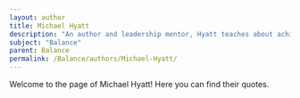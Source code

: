 ```yaml
---
layout: author
title: Michael Hyatt
description: "An author and leadership mentor, Hyatt teaches about achieving balance in productivity and personal priorities in both professional and personal life."
subject: "Balance"
parent: Balance
permalink: /Balance/authors/Michael-Hyatt/
---
```


Welcome to the page of Michael Hyatt! Here you can find their quotes.

